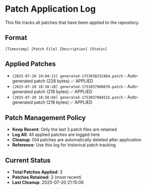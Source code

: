 # Patch Application Log

This file tracks all patches that have been applied to the repository.

## Format
`[Timestamp] [Patch File] [Description] [Status]`

## Applied Patches

- `[2025-07-20 19:04:12] generated-1753038252464.patch` - Auto-generated patch (228 bytes) ✅ APPLIED
- `[2025-07-20 18:58:28] generated-1753037908070.patch` - Auto-generated patch (218 bytes) ✅ APPLIED
- `[2025-07-20 18:58:04] generated-1753037884515.patch` - Auto-generated patch (218 bytes) ✅ APPLIED

## Patch Management Policy

- **Keep Recent**: Only the last 3 patch files are retained
- **Log All**: All applied patches are logged here
- **Cleanup**: Old patches are automatically deleted after application
- **Reference**: Use this log for historical patch tracking

## Current Status

- **Total Patches Applied**: 3
- **Patches Retained**: 3 (most recent)
- **Last Cleanup**: 2025-07-20 21:15:06
